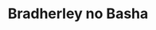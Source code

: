 --- 
title: "Bradherley no Basha"
publishdate: "2019-8-11T16:48:46+02:00"
src: "https://365manga.net/manga/bradherley-no-basha"
image: "https://data.365manga.net/images/thumbnails/6590-bradherley-no-basha.jpg"
description: "Every year, Lord Nicola A. Bradherley, one of Europe’s leading aristocrats, sends his coach round to various orphanges to adopt little girls and trains them to join his opera troupe. But most of these girls never make it onto the stage — a far more sinister fate awaits them, sacrificed in the name of the greater good."
---